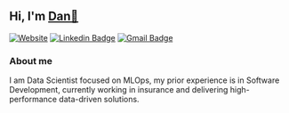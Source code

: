 ## Hi, I'm [Dan👋](https://github.com/cristianexer/cristianexer)
[![Website](https://img.shields.io/badge/Website-cccccc?style=for-the-badge&logo=web&logoColor=white)](https://cristianexer.notion.site)
[![Linkedin Badge](https://img.shields.io/badge/LinkedIn-0077B5?style=for-the-badge&logo=linkedin&logoColor=white)](https://www.linkedin.com/in/cristianexer/)
[![Gmail Badge](https://img.shields.io/badge/Gmail-D14836?style=for-the-badge&logo=gmail&logoColor=white)](mailto:dcristian353@gmail.com)


### About me

I am Data Scientist focused on MLOps, my prior experience is in Software Development, currently working in insurance and delivering high-performance data-driven solutions.
